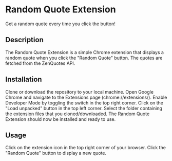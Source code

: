 # Random Quote Extension
Get a random quote every time you click the button!

## Description
The Random Quote Extension is a simple Chrome extension that displays a random quote when you click the "Random Quote" button. The quotes are fetched from the ZenQuotes API.

## Installation
Clone or download the repository to your local machine.
Open Google Chrome and navigate to the Extensions page (chrome://extensions/).
Enable Developer Mode by toggling the switch in the top right corner.
Click on the "Load unpacked" button in the top left corner.
Select the folder containing the extension files that you cloned/downloaded.
The Random Quote Extension should now be installed and ready to use.
## Usage
Click on the extension icon in the top right corner of your browser.
Click the "Random Quote" button to display a new quote.
